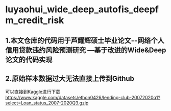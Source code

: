 # luyaohui_wide_deep_autofis_deepfm_credit_risk

## 1.本文仓库的代码用于芦耀辉硕士毕业论文--网络个人信用贷款违约风险预测研究 —基于改进的Wide&Deep论文的代码实现

## 2.原始样本数据过大无法直接上传到Github

可以直接到Kaggle进行下载
https://www.kaggle.com/datasets/ethon0426/lending-club-20072020q1?select=Loan_status_2007-2020Q3.gzip
